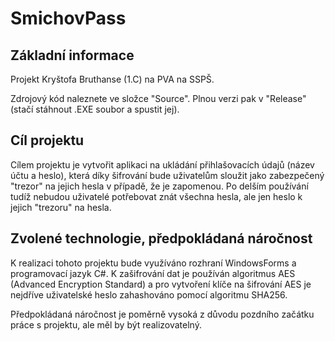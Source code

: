 # SmichovPass
## Základní informace
Projekt Kryštofa Bruthanse (1.C) na PVA na SSPŠ.

Zdrojový kód naleznete ve složce "Source". Plnou verzi pak v "Release" (stačí stáhnout .EXE soubor a spustit jej).
## Cíl projektu
Cílem projektu je vytvořit aplikaci na ukládání přihlašovacích údajů (název účtu a heslo), která díky šifrování bude uživatelům sloužit jako zabezpečený "trezor" na jejich hesla v případě, že je zapomenou. Po delším používání tudíž nebudou uživatelé potřebovat znát všechna hesla, ale jen heslo k jejich "trezoru" na hesla.

## Zvolené technologie, předpokládaná náročnost
K realizaci tohoto projektu bude využíváno rozhraní WindowsForms a programovací jazyk C#. K zašifrování dat je používán algoritmus AES (Advanced Encryption Standard) a pro vytvoření klíče na šifrování AES je nejdříve uživatelské heslo zahashováno pomocí algoritmu SHA256.

Předpokládaná náročnost je poměrně vysoká z důvodu pozdního začátku práce s projektu, ale měl by být realizovatelný.
